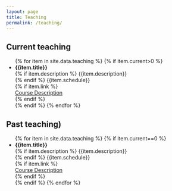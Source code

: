 ```yaml
---
layout: page
title: Teaching
permalink: /teaching/
---
```

<h2>Current teaching</h2>
<ul class="listing">
{% for item in site.data.teaching %}
{% if item.current>0 %}
	<li>
		<b>{{item.title}}</b><br/>
    {% if item.description %}
		{{item.description}}
    <br/>
		{% endif %}
		{{item.schedule}}<br/>
    {% if item.link %}
		<div class="link-buttons">
    <a href ="{{item.link}}" target ="_blank"><div class = "color-button2">Course Description</div></a>
		</div>
    {% endif %}
		<br/>
	</li>
{% endif %}  
{% endfor %}
</ul>
<h2>Past teaching)</h2>

<ul class="listing">
{% for item in site.data.teaching %}
{% if item.current==0 %}
	<li>
		<b>{{item.title}}</b><br/>
    {% if item.description %}
		{{item.description}}
    <br/>
		{% endif %}
		{{item.schedule}}<br/>
    {% if item.link %}
		<div class="link-buttons">
    <a href ="{{item.link}}" target ="_blank"><div class = "color-button2">Course Description</div></a>
		</div>
    {% endif %}
		<br/>
	</li>
  {% endif %}
{% endfor %}
</ul>
